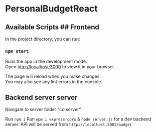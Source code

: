 # PersonalBudgetReact
## Available Scripts ## Frontend 

In the project directory, you can run:

### `npm start`

Runs the app in the development mode.\
Open [http://localhost:3000](http://localhost:3000) to view it in your browser.

The page will reload when you make changes.\
You may also see any lint errors in the console.

## Backend server server
Navigate to server folder "cd server"

Run `npm i` 
Run `npm i express cors`  & `node server.js` for a dev backend server. API will be served from `http://localhost:3001/budget`
